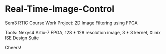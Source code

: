 # Real-Time-Image-Control
Sem3 RTIC Course Work Project: 2D Image Filtering using FPGA

Tools: Nexys4 Artix-7 FPGA, 128 * 128 resolution image, 3 * 3 kernel, Xlinix ISE Design Suite 

Cheers!
